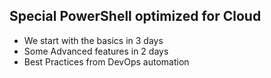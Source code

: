 ## Special PowerShell optimized for Cloud

- We start with the basics in 3 days
- Some Advanced features in 2 days
- Best Practices from DevOps automation 